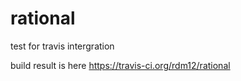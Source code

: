 rational
========

test for travis intergration

build result is here https://travis-ci.org/rdm12/rational
